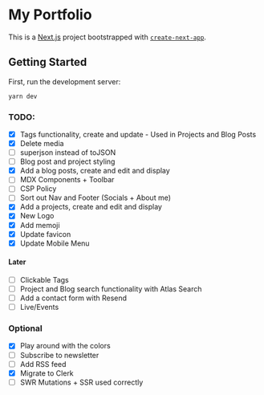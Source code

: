 # My Portfolio

This is a [Next.js](https://nextjs.org/) project bootstrapped with [`create-next-app`](https://github.com/vercel/next.js/tree/canary/packages/create-next-app).

## Getting Started

First, run the development server:

```bash
yarn dev
```

### TODO:

- [x] Tags functionality, create and update - Used in Projects and Blog Posts
- [x] Delete media
- [ ] superjson instead of toJSON
- [ ] Blog post and project styling
- [x] Add a blog posts, create and edit and display
- [ ] MDX Components + Toolbar
- [ ] CSP Policy
- [ ] Sort out Nav and Footer (Socials + About me)
- [x] Add a projects, create and edit and display
- [x] New Logo
- [x] Add memoji
- [x] Update favicon
- [x] Update Mobile Menu

#### Later

- [ ] Clickable Tags
- [ ] Project and Blog search functionality with Atlas Search
- [ ] Add a contact form with Resend
- [ ] Live/Events

### Optional

- [x] Play around with the colors
- [ ] Subscribe to newsletter
- [ ] Add RSS feed
- [x] Migrate to Clerk
- [ ] SWR Mutations + SSR used correctly
